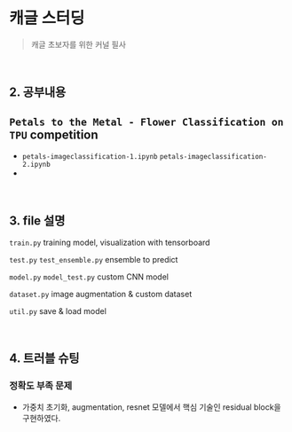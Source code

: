# 캐글 스터딩
>캐글 초보자를 위한 커널 필사

</br>

## 2. 공부내용
## `Petals to the Metal - Flower Classification on TPU` competition
- `petals-imageclassification-1.ipynb` `petals-imageclassification-2.ipynb`
- 



</br>

## 3. file 설명
`train.py` training model, visualization with tensorboard

`test.py` `test_ensemble.py` ensemble to predict

`model.py` `model_test.py` custom CNN model

`dataset.py` image augmentation & custom dataset

`util.py` save & load model

</br>

## 4. 트러블 슈팅
### 정확도 부족 문제
- 가중치 초기화, augmentation, resnet 모델에서 핵심 기술인 residual block을 구현하였다.
